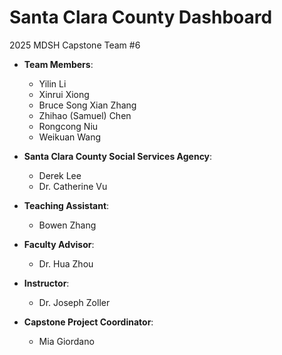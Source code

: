 # Santa Clara County Dashboard

2025 MDSH Capstone Team #6

-   **Team Members**:
    -   Yilin Li
    -   Xinrui Xiong
    -   Bruce Song Xian Zhang
    -   Zhihao (Samuel) Chen
    -   Rongcong Niu
    -   Weikuan Wang
    
-   **Santa Clara County Social Services Agency**:
    -   Derek Lee  
    -   Dr. Catherine Vu

-  **Teaching Assistant**:
    -   Bowen Zhang
    
-   **Faculty Advisor**:    
    -   Dr. Hua Zhou
    
-   **Instructor**: 
    -   Dr. Joseph Zoller
    
-   **Capstone Project Coordinator**:
    -   Mia Giordano